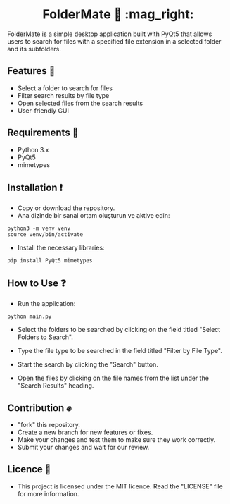 <h1 align="center">
 FolderMate 📄 :mag_right:
</h1>


FolderMate is a simple desktop application built with PyQt5 that allows users to search for files with a specified file extension in a selected folder and its subfolders.

## Features :open_file_folder:

- Select a folder to search for files
- Filter search results by file type
- Open selected files from the search results
- User-friendly GUI

## Requirements :pushpin:

- Python 3.x
- PyQt5
- mimetypes

## Installation :exclamation:

- Copy or download the repository.
- Ana dizinde bir sanal ortam oluşturun ve aktive edin:
```
python3 -m venv venv
source venv/bin/activate
```

- Install the necessary libraries:
```
pip install PyQt5 mimetypes
```

## How to Use :question:
- Run the application:
```
python main.py
```

- Select the folders to be searched by clicking on the field titled "Select Folders to Search".

- Type the file type to be searched in the field titled "Filter by File Type".

- Start the search by clicking the "Search" button.

- Open the files by clicking on the file names from the list under the "Search Results" heading.

## Contribution :fist:

- "fork" this repository.
- Create a new branch for new features or fixes.
- Make your changes and test them to make sure they work correctly.
- Submit your changes and wait for our review.

## Licence :memo:

- This project is licensed under the MIT licence. Read the "LICENSE" file for more information.
